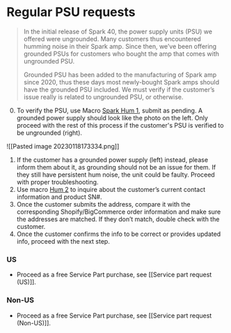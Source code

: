 # Regular PSU requests
> In the initial release of Spark 40, the power supply units (PSU) we offered were ungrounded. Many customers thus encountered humming noise in their Spark amp. Since then, we’ve been offering grounded PSUs for customers who bought the amp that comes with ungrounded PSU.
> 
> Grounded PSU has been added to the manufacturing of Spark amp since 2020, thus these days most newly-bought Spark amps should have the grounded PSU included. We must verify if the customer’s issue really is related to ungrounded PSU, or otherwise.


0. To verify the PSU, use Macro <u>Spark Hum 1</u>, submit as pending. A grounded power supply should look like the photo on the left. Only proceed with the rest of this process if the customer's PSU is verified to be ungrounded (right).

 ![[Pasted image 20230118173334.png]]
   
1. If the customer has a grounded power supply (left) instead, please inform them about it, as grounding should not be an issue for them. If they still have persistent hum noise, the unit could be faulty. Proceed with proper troubleshooting.
2. Use macro <u>Hum 2</u> to inquire about the customer’s current contact information and product SN#. 
3. Once the customer submits the address, compare it with the corresponding Shopify/BigCommerce order information and make sure the addresses are matched. If they don’t match, double check with the customer. 
4. Once the customer confirms the info to be correct or provides updated info, proceed with the next step.

### US

- Proceed as a free Service Part purchase, see [[Service part request (US)]]. 

### Non-US

- Proceed as a free Service Part purchase, see [[Service part request (Non-US)]]. 